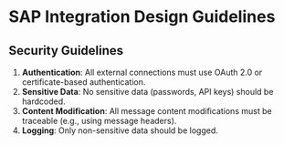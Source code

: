 # SAP Integration Design Guidelines

## Security Guidelines
1. **Authentication**: All external connections must use OAuth 2.0 or certificate-based authentication.
2. **Sensitive Data**: No sensitive data (passwords, API keys) should be hardcoded.
3. **Content Modification**: All message content modifications must be traceable (e.g., using message headers).
4. **Logging**: Only non-sensitive data should be logged.
